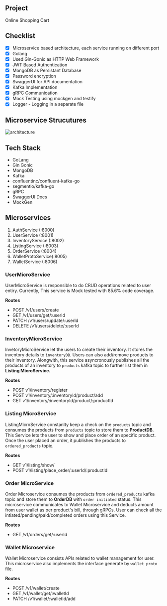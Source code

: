 ## Project
Online Shopping Cart

## Checklist
- [x] Microservice based architecture, each service running on different port
- [x] Golang
- [x] Used Gin-Gonic as HTTP Web Framework
- [x] JWT Based Authentication
- [x] MongoDB as Persistant Database
- [x] Password encryption
- [x] SwaggerUI for API documentation
- [x] Kafka Implementation
- [x] gRPC Communication
- [x] Mock Testing using mockgen and testify
- [x] Logger - Logging in a separate file 

## Microservice Strucutures
![architecture](https://user-images.githubusercontent.com/64790109/161521331-df5b53c3-4313-4360-ac8e-f2c0c482b5dc.png)

## Tech Stack
- GoLang
- Gin Gonic
- MongoDB
- Kafka
- confluentinc/confluent-kafka-go
- segmentio/kafka-go
- gRPC
- SwaggerUI Docs
- MockGen

## Microservices
1. AuthService (:8000)
1. UserService (:8001)
2. InventoryService (:8002)
3. ListingService (:8003)
4. OrderService (:8004)
5. WalletProtoService(:8005)
6. WalletService (:8006)

### UserMicroService
UserMicroService is responsible to do CRUD operations
related to user entiry.
Currently, This service is Mock tested with 85.6%
code coverage.

**Routes**
- POST /v1/users/create
- GET /v1/users/get/:userId
- PATCH /v1/users/update/:userId
- DELETE /v1/users/delete/:userId

### InventoryMicroService
InvetoryMicroService let the users to create their inventory.
It stores the inventory details to `inventoryDB`. Users can also
add/remove products to their inventory.
Alongwith, this service asyncronously publishes all the products
of an inventory to `products` kafka topic to further list them in
**Listing MicroService.**

**Routes**
- POST v1/inventory/register
- POST v1/inventory/:inventoryId/product/add
- GET  v1/inventory/:inventoryId/product/:productId

### Listing MicroService
ListingMicroService constanlty keep a check on the `products`
topic and consumes the products from `products` topic to store them
to **ProductDB**.
This Service lets the user to show and place order of an specific product.
Once the user placed an order, it publishes the products to `ordered_products`
topic.

**Routes**
- GET v1/listing/show/
- POST v1/listing/place_order/:userId/:productId


### Order MicroService
Order Microservice consumes the products from `ordered_products`
kafka topic and store them to **OrderDB** with `order initiated` status.
This microservice communicates to Wallet Microservice and deducts amount from
user wallet as per product's bill, through gRPCs.
User can check all the intiated/pending/paid/completed orders using this Service.

**Routes**
- GET /v1/orders/get/:userId

### Wallet Microservice
Wallet Microservice consists APIs related to wallet management for user.
This microservice also implements the interface generate by `wallet proto` file.

**Routes**
- POST /v1/wallet/create
- GET /v1/wallet/get/:walletId
- PATCH /v1/wallet/:walletId/add

